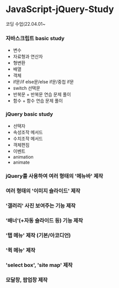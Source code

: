 # JavaScript-jQuery-Study
코딩 수업(22.04.01~

### 자바스크립트 basic study
* 변수
* 자료형과 연산자
* 형변환
* 배열
* 객체
* if문/if else문/else if문/중첩 if문
* switch 선택문
* 반복문 + 반복문 연습 문제 풀이
* 함수 + 함수 연습 문제 풀이

### jQuery basic study
* 선택자
* 속성조작 메서드
* 수치조작 메서드
* 객체편짐 
* 이벤트
* animation
* animate

### jQuery를 사용하여 여러 형태의 '메뉴바' 제작
### 여러 형태의 '이미지 슬라이드' 제작
### '갤러리' 사진 보여주는 기능 제작
### '배너'(+자동 슬라이드 등) 기능 제작
### '탭 메뉴' 제작 (기본/아코디언)
### '퀵 메뉴' 제작
### 'select box', 'site map' 제작
### 모달창, 팝업창 제작
